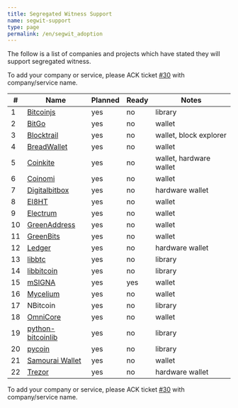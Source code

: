 ```yaml
---
title: Segregated Witness Support
name: segwit-support
type: page
permalink: /en/segwit_adoption
---
```


The follow is a list of companies and projects which have stated they will support segregated witness.

To add your company or service, please ACK ticket [#30] with company/service name.

|#|Name|Planned|Ready|Notes|
|-|----|-------|-----|-----|
|1|[Bitcoinjs](http://bitcoinjs.org/)|yes|no|library|
|2|[BitGo](https://www.bitgo.com/)|yes|no|wallet|
|3|[Blocktrail](https://www.blocktrail.com/)|yes|no|wallet, block explorer|
|4|[BreadWallet](http://breadwallet.com/)|yes|no|wallet|
|5|[Coinkite](https://coinkite.com/)|yes|no|wallet, hardware wallet|
|6|[Coinomi](https://coinomi.com/)|yes|no|wallet|
|7|[Digitalbitbox](https://digitalbitbox.com/)|yes|no|hardware wallet|
|8|[EI8HT](http://ei8.ht/)|yes|no|wallet|
|9|[Electrum](https://electrum.org/)|yes|no|wallet|
|10|[GreenAddress](https://greenaddress.it/)|yes|no|wallet|
|11|[GreenBits](https://www.greenbits.com/)|yes|no|wallet|
|12|[Ledger](https://www.ledgerwallet.com/)|yes|no|hardware wallet|
|13|[libbtc](https://github.com/libbtc)|yes|no|library|
|14|[libbitcoin](http://libbitcoin.dyne.org/)|yes|no|library|
|15|[mSIGNA](https://ciphrex.com/)|yes|yes|wallet|
|16|[Mycelium](https://mycelium.com/)|yes|no|wallet|
|17|NBitcoin|yes|no|library|
|18|[OmniCore](https://github.com/OmniLayer/omnicore)|yes|no|wallet|
|19|[python-bitcoinlib](https://github.com/petertodd/python-bitcoinlib)|yes|no|library|
|20|[pycoin](https://github.com/richardkiss/pycoin)|yes|no|library|
|21|[Samourai Wallet](http://samouraiwallet.com/)|yes|no|wallet|
|22|[Trezor](http://satoshilabs.com/trezor/)|yes|no|hardware wallet|

To add your company or service, please ACK ticket [#30] with company/service name.

[#30]: https://github.com/bitcoin-core/website/pull/30
